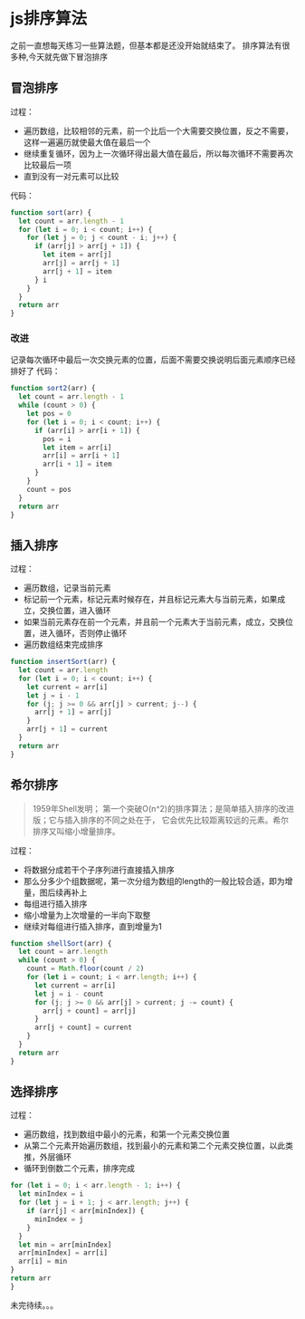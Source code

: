 # js排序算法

之前一直想每天练习一些算法题，但基本都是还没开始就结束了。
排序算法有很多种,今天就先做下冒泡排序

## 冒泡排序

过程：
- 遍历数组，比较相邻的元素，前一个比后一个大需要交换位置，反之不需要，这样一遍遍历就使最大值在最后一个
- 继续重复循环，因为上一次循环得出最大值在最后，所以每次循环不需要再次比较最后一项
- 直到没有一对元素可以比较

代码：
```javascript
function sort(arr) {
  let count = arr.length - 1
  for (let i = 0; i < count; i++) {
    for (let j = 0; j < count - i; j++) {
      if (arr[j] > arr[j + 1]) {
        let item = arr[j]
        arr[j] = arr[j + 1]
        arr[j + 1] = item
      } i
    }
  }
  return arr
}
```
### 改进

记录每次循环中最后一次交换元素的位置，后面不需要交换说明后面元素顺序已经排好了
代码：

```javascript
function sort2(arr) {
  let count = arr.length - 1
  while (count > 0) {
    let pos = 0
    for (let i = 0; i < count; i++) {
      if (arr[i] > arr[i + 1]) {
        pos = i
        let item = arr[i]
        arr[i] = arr[i + 1]
        arr[i + 1] = item
      }
    }
    count = pos
  }
  return arr
}
```

## 插入排序

过程：
- 遍历数组，记录当前元素
- 标记前一个元素，标记元素时候存在，并且标记元素大与当前元素，如果成立，交换位置，进入循环
- 如果当前元素存在前一个元素，并且前一个元素大于当前元素，成立，交换位置，进入循环，否则停止循环
- 遍历数组结束完成排序

```javascript
function insertSort(arr) {
  let count = arr.length
  for (let i = 0; i < count; i++) {
    let current = arr[i]
    let j = i - 1
    for (j; j >= 0 && arr[j] > current; j--) {
      arr[j + 1] = arr[j]
    }
    arr[j + 1] = current
  }
  return arr
}
```
## 希尔排序

> 1959年Shell发明； 第⼀个突破O(n^2)的排序算法；是简单插⼊排序的改进版；它与插⼊排序的不同之处在于， 它会优先⽐较距离较远的元素。希尔排序⼜叫缩⼩增量排序。

过程：
- 将数据分成若干个子序列进行直接插入排序
- 那么分多少个组数据呢，第一次分组为数组的length的一般比较合适，即为增量，图后续再补上
- 每组进行插入排序
- 缩小增量为上次增量的一半向下取整
- 继续对每组进行插入排序，直到增量为1

```javascript
function shellSort(arr) {
  let count = arr.length
  while (count > 0) {
    count = Math.floor(count / 2)
    for (let i = count; i < arr.length; i++) {
      let current = arr[i]
      let j = i - count
      for (j; j >= 0 && arr[j] > current; j -= count) {
        arr[j + count] = arr[j]
      }
      arr[j + count] = current
    }
  }
  return arr
}
```

## 选择排序

过程：
- 遍历数组，找到数组中最小的元素，和第一个元素交换位置
- 从第二个元素开始遍历数组，找到最小的元素和第二个元素交换位置，以此类推，外层循环
- 循环到倒数二个元素，排序完成

```javascript
for (let i = 0; i < arr.length - 1; i++) {
  let minIndex = i
  for (let j = i + 1; j < arr.length; j++) {
    if (arr[j] < arr[minIndex]) {
      minIndex = j
    }
  }
  let min = arr[minIndex]
  arr[minIndex] = arr[i]
  arr[i] = min
}
return arr
}
```

未完待续。。。



